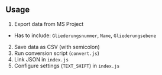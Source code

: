 ## Usage

1. Export data from MS Project

- Has to include: `Gliederungsnummer`, `Name`, `Gliederungsebene`

2. Save data as CSV (with semicolon)
3. Run conversion script (`convert.js`)
4. Link JSON in `index.js`
5. Configure settings (`TEXT_SHIFT`) in `index.js`
